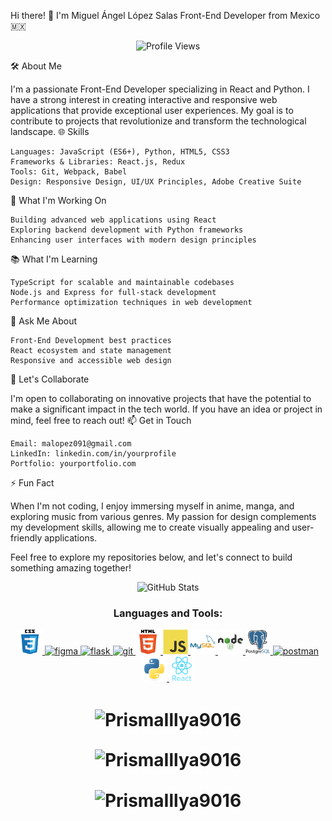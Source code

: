 Hi there! 👋 I'm Miguel Ángel López Salas
Front-End Developer from Mexico 🇲🇽
<p align="center"> <img src="https://komarev.com/ghpvc/?username=PrismaIllya9016&style=for-the-badge" alt="Profile Views" /> </p>
🛠️ About Me

I'm a passionate Front-End Developer specializing in React and Python. I have a strong interest in creating interactive and responsive web applications that provide exceptional user experiences. My goal is to contribute to projects that revolutionize and transform the technological landscape.
🌐 Skills

    Languages: JavaScript (ES6+), Python, HTML5, CSS3
    Frameworks & Libraries: React.js, Redux
    Tools: Git, Webpack, Babel
    Design: Responsive Design, UI/UX Principles, Adobe Creative Suite

🚀 What I'm Working On

    Building advanced web applications using React
    Exploring backend development with Python frameworks
    Enhancing user interfaces with modern design principles

📚 What I'm Learning

    TypeScript for scalable and maintainable codebases
    Node.js and Express for full-stack development
    Performance optimization techniques in web development

💬 Ask Me About

    Front-End Development best practices
    React ecosystem and state management
    Responsive and accessible web design

🤝 Let's Collaborate

I'm open to collaborating on innovative projects that have the potential to make a significant impact in the tech world. If you have an idea or project in mind, feel free to reach out!
📫 Get in Touch

    Email: malopez091@gmail.com
    LinkedIn: linkedin.com/in/yourprofile
    Portfolio: yourportfolio.com

⚡ Fun Fact

When I'm not coding, I enjoy immersing myself in anime, manga, and exploring music from various genres. My passion for design complements my development skills, allowing me to create visually appealing and user-friendly applications.

Feel free to explore my repositories below, and let's connect to build something amazing together!
<p align="center"> <img src="https://github-readme-stats.vercel.app/api?username=PrismaIllya9016&show_icons=true&theme=radical" alt="GitHub Stats" /> </p>




<h3 align="center">Languages and Tools:</h3>
<p align="center"> <a href="https://www.w3schools.com/css/" target="_blank" rel="noreferrer"> <img src="https://raw.githubusercontent.com/devicons/devicon/master/icons/css3/css3-original-wordmark.svg" alt="css3" width="40" height="40"/> </a> <a href="https://www.figma.com/" target="_blank" rel="noreferrer"> <img src="https://www.vectorlogo.zone/logos/figma/figma-icon.svg" alt="figma" width="40" height="40"/> </a> <a href="https://flask.palletsprojects.com/" target="_blank" rel="noreferrer"> <img src="https://www.vectorlogo.zone/logos/pocoo_flask/pocoo_flask-icon.svg" alt="flask" width="40" height="40"/> </a> <a href="https://git-scm.com/" target="_blank" rel="noreferrer"> <img src="https://www.vectorlogo.zone/logos/git-scm/git-scm-icon.svg" alt="git" width="40" height="40"/> </a> <a href="https://www.w3.org/html/" target="_blank" rel="noreferrer"> <img src="https://raw.githubusercontent.com/devicons/devicon/master/icons/html5/html5-original-wordmark.svg" alt="html5" width="40" height="40"/> </a> <a href="https://developer.mozilla.org/en-US/docs/Web/JavaScript" target="_blank" rel="noreferrer"> <img src="https://raw.githubusercontent.com/devicons/devicon/master/icons/javascript/javascript-original.svg" alt="javascript" width="40" height="40"/> </a> <a href="https://www.mysql.com/" target="_blank" rel="noreferrer"> <img src="https://raw.githubusercontent.com/devicons/devicon/master/icons/mysql/mysql-original-wordmark.svg" alt="mysql" width="40" height="40"/> </a> <a href="https://nodejs.org" target="_blank" rel="noreferrer"> <img src="https://raw.githubusercontent.com/devicons/devicon/master/icons/nodejs/nodejs-original-wordmark.svg" alt="nodejs" width="40" height="40"/> </a> <a href="https://www.postgresql.org" target="_blank" rel="noreferrer"> <img src="https://raw.githubusercontent.com/devicons/devicon/master/icons/postgresql/postgresql-original-wordmark.svg" alt="postgresql" width="40" height="40"/> </a> <a href="https://postman.com" target="_blank" rel="noreferrer"> <img src="https://www.vectorlogo.zone/logos/getpostman/getpostman-icon.svg" alt="postman" width="40" height="40"/> </a> <a href="https://www.python.org" target="_blank" rel="noreferrer"> <img src="https://raw.githubusercontent.com/devicons/devicon/master/icons/python/python-original.svg" alt="python" width="40" height="40"/> </a> <a href="https://reactjs.org/" target="_blank" rel="noreferrer"> <img src="https://raw.githubusercontent.com/devicons/devicon/master/icons/react/react-original-wordmark.svg" alt="react" width="40" height="40"/> </a> </p>

<h1 align="center">
<p><img align="center" src="https://github-readme-stats.vercel.app/api/top-langs/?username=PrismaIllya9016&hide_progress=true&theme=transparent" alt="PrismaIllya9016"/></p>
<p><img align="center" src="https://github-readme-stats.vercel.app/api?username=PrismaIllya9016&show_icons=true&theme=transparent" alt="PrismaIllya9016" /></p>
<p><img align="center" src="https://github-readme-streak-stats.herokuapp.com/?user=PrismaIllya9016&theme=transparent" alt="PrismaIllya9016"/><br></p>
</h1>



